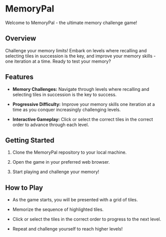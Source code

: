 # MemoryPal

  Welcome to MemoryPal - the ultimate memory challenge game!

## Overview

  Challenge your memory limits! Embark on levels where recalling and selecting tiles in succession is the key, and improve your memory skills - one iteration at a time. Ready to test your memory?

## Features

  - **Memory Challenges:** Navigate through levels where recalling and selecting tiles in succession is the key to success.
  
  - **Progressive Difficulty:** Improve your memory skills one iteration at a time as you conquer increasingly challenging levels.

  - **Interactive Gameplay:** Click or select the correct tiles in the correct order to advance through each level.

## Getting Started

  1. Clone the MemoryPal repository to your local machine.
     
  2. Open the game in your preferred web browser.

  3. Start playing and challenge your memory!

## How to Play

  - As the game starts, you will be presented with a grid of tiles.

  - Memorize the sequence of highlighted tiles.

  - Click or select the tiles in the correct order to progress to the next level.

  - Repeat and challenge yourself to reach higher levels!
